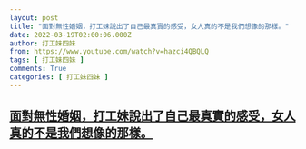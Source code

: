 ```yaml
---
layout: post
title: "面對無性婚姻，打工妹說出了自己最真實的感受，女人真的不是我們想像的那樣。"
date: 2022-03-19T02:00:06.000Z
author: 打工妹四妹
from: https://www.youtube.com/watch?v=hazci4QBQLQ
tags: [ 打工妹四妹 ]
comments: True
categories: [ 打工妹四妹 ]
---
```

<!--1647655206000-->
[面對無性婚姻，打工妹說出了自己最真實的感受，女人真的不是我們想像的那樣。](https://www.youtube.com/watch?v=hazci4QBQLQ)
------

<div>

</div>

